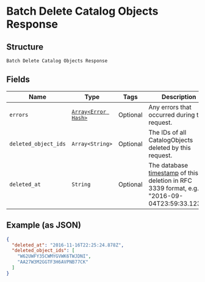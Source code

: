 
# Batch Delete Catalog Objects Response

## Structure

`Batch Delete Catalog Objects Response`

## Fields

| Name | Type | Tags | Description |
|  --- | --- | --- | --- |
| `errors` | [`Array<Error Hash>`](../../doc/models/error.md) | Optional | Any errors that occurred during the request. |
| `deleted_object_ids` | `Array<String>` | Optional | The IDs of all CatalogObjects deleted by this request. |
| `deleted_at` | `String` | Optional | The database [timestamp](https://developer.squareup.com/docs/build-basics/working-with-dates) of this deletion in RFC 3339 format, e.g., "2016-09-04T23:59:33.123Z". |

## Example (as JSON)

```json
{
  "deleted_at": "2016-11-16T22:25:24.878Z",
  "deleted_object_ids": [
    "W62UWFY35CWMYGVWK6TWJDNI",
    "AA27W3M2GGTF3H6AVPNB77CK"
  ]
}
```

